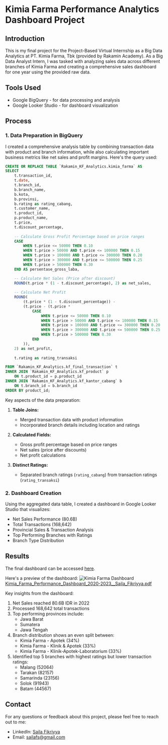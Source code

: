 # Kimia Farma Performance Analytics Dashboard Project

## Introduction
This is my final project for the Project-Based Virtual Internship as a Big Data Analytics at PT. Kimia Farma, Tbk (provided by Rakamin Academy). As a Big Data Analyst Intern, I was tasked with analyzing sales data across different branches of Kimia Farma and creating a comprehensive sales dashboard for one year using the provided raw data.

## Tools Used
* Google BigQuery - for data processing and analysis
* Google Looker Studio - for dashboard visualization

## Process

### 1. Data Preparation in BigQuery
I created a comprehensive analysis table by combining transaction data with product and branch information, while also calculating important business metrics like net sales and profit margins. Here's the query used:

```sql
CREATE OR REPLACE TABLE `Rakamin_KF_Analytics.kimia_farma` AS 
SELECT 
    t.transaction_id,
    t.date,
    t.branch_id,
    b.branch_name,
    b.kota,
    b.provinsi,
    b.rating as rating_cabang,
    t.customer_name,
    t.product_id,
    p.product_name,
    t.price,
    t.discount_percentage,
    
    -- Calculate Gross Profit Percentage based on price ranges
    CASE
        WHEN t.price <= 50000 THEN 0.10
        WHEN t.price > 50000 AND t.price <= 100000 THEN 0.15
        WHEN t.price > 100000 AND t.price <= 300000 THEN 0.20
        WHEN t.price > 300000 AND t.price <= 500000 THEN 0.25
        WHEN t.price > 500000 THEN 0.30
    END AS persentase_gross_laba,

    -- Calculate Net Sales (Price after discount)
    ROUND(t.price * (1 - t.discount_percentage), 2) as net_sales,
    
    -- Calculate Net Profit
    ROUND(
        (t.price * (1 - t.discount_percentage)) - 
        (t.price - (t.price * 
            CASE
                WHEN t.price <= 50000 THEN 0.10
                WHEN t.price > 50000 AND t.price <= 100000 THEN 0.15
                WHEN t.price > 100000 AND t.price <= 300000 THEN 0.20
                WHEN t.price > 300000 AND t.price <= 500000 THEN 0.25
                WHEN t.price > 500000 THEN 0.30
            END
        )), 
    2) as net_profit,
    
    t.rating as rating_transaksi

FROM `Rakamin_KF_Analytics.kf_final_transaction` t
INNER JOIN `Rakamin_KF_Analytics.kf_product` p 
    ON t.product_id = p.product_id
INNER JOIN `Rakamin_KF_Analytics.kf_kantor_cabang` b 
    ON t.branch_id = b.branch_id
ORDER BY product_id;
```

Key aspects of the data preparation:
1. **Table Joins:**
   - Merged transaction data with product information
   - Incorporated branch details including location and ratings

2. **Calculated Fields:**
   - Gross profit percentage based on price ranges
   - Net sales (price after discounts)
   - Net profit calculations

3. **Distinct Ratings:**
   - Separated branch ratings (`rating_cabang`) from transaction ratings (`rating_transaksi`)

### 2. Dashboard Creation
Using the aggregated data table, I created a dashboard in Google Looker Studio that visualizes:
- Net Sales Performance (80.6B)
- Total Transactions (168,642)
- Provincial Sales & Transaction Analysis
- Top Performing Branches with Ratings
- Branch Type Distribution

## Results

The final dashboard can be accessed [here]((https://lookerstudio.google.com/u/0/reporting/56ddedb1-77cc-418e-9582-4ee456e1b43a/page/tEnnC)).

Here's a preview of the dashboard:
![Kimia Farma Dashboard](your_dashboard_image_link)
[Kimia_Farma_Performance_Dashboard_2020-2023__Saila_Fikriyya.pdf](https://github.com/user-attachments/files/17617310/Kimia_Farma_Performance_Dashboard_2020-2023__Saila_Fikriyya.pdf)

Key insights from the dashboard:
1. Net Sales reached 80.6B IDR in 2022
2. Processed 168,642 total transactions
3. Top performing provinces include:
   - Jawa Barat
   - Sumatera
   - Jawa Tengah
4. Branch distribution shows an even split between:
   - Kimia Farma - Apotek (34%)
   - Kimia Farma - Klinik & Apotek (33%)
   - Kimia Farma - Klinik-Apotek-Laboratorium (33%)
5. Identified top 5 branches with highest ratings but lower transaction ratings:
   - Malang (52064)
   - Tarakan (82157)
   - Samarinda (23156)
   - Solok (91943)
   - Batam (44567)

## Contact
For any questions or feedback about this project, please feel free to reach out to me:
- LinkedIn: [Saila Fikriyya]([https://www.linkedin.com/in/sailafs1203/])
- Email: sailafs@gmail.com
